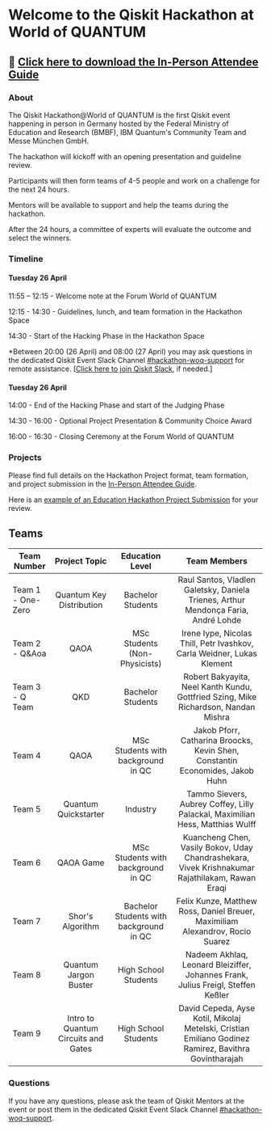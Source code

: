 # Welcome to the Qiskit Hackathon at World of QUANTUM

## 📄  [Click here to download the In-Person Attendee Guide](https://github.com/qiskit-community/Qiskit-Hackathon-at-World-of-QUANTUM/raw/main/Attendee%20Guide%20In-Person.pdf)

### About

The Qiskit Hackathon@World of QUANTUM is the first Qiskit event happening in person in Germany hosted by the Federal Ministry of Education and Research (BMBF), IBM Quantum's Community Team and Messe München GmbH.

The hackathon will kickoff with an opening presentation and guideline review.

Participants will then form teams of 4-5 people and work on a challenge for the next 24 hours.

Mentors will be available to support and help the teams during the hackathon.

After the 24 hours, a committee of experts will evaluate the outcome and select the winners.


### Timeline

#### Tuesday 26 April
11:55 – 12:15 - Welcome note at the Forum World of QUANTUM

12:15 - 14:30 - Guidelines, lunch, and team formation in the Hackathon Space

14:30 - Start of the Hacking Phase in the Hackathon Space

*Between 20:00 (26 April) and 08:00 (27 April) you may ask questions in the dedicated Qiskit Event
Slack Channel [#hackathon-woq-support](https://qiskit.slack.com/archives/C03BJNQ0S15) for remote assistance. [[Click here to join
Qiskit Slack](https://ibm.co/joinqiskitslack), if needed.]

#### Tuesday 26 April
14:00 - End of the Hacking Phase and start of the Judging Phase

14:30 - 16:00 - Optional Project Presentation & Community Choice Award

16:00 - 16:30 - Closing Ceremony at the Forum World of QUANTUM

### Projects

Please find full details on the Hackathon Project format, team formation, and project submission in the [In-Person Attendee Guide](https://github.com/qiskit-community/Qiskit-Hackathon-at-World-of-QUANTUM/blob/main/Attendee%20Guide%20In-Person.pdf). 

Here is an [example of an Education Hackathon Project Submission](https://github.com/TigrisCallidus/Education-Hackathon-Template) for your review.

## Teams

| Team Number       | Project Topic       | Education Level       | Team Members | 
| -----------| :-----------:|:--------------:| :------:|
| Team 1 - One-Zero| Quantum Key Distribution|Bachelor Students| Raul Santos, Vladlen Galetsky, Daniela Trienes, Arthur Mendonça Faria, André Lohde | 
| Team 2 - Q&Aoa| QAOA|MSc Students (Non-Physicists)| Irene Iype, Nicolas Thill, Petr Ivashkov, Carla Weidner, Lukas Klement | 
| Team 3 - Q Team| QKD |Bachelor Students |Robert Bakyayita, Neel Kanth Kundu, Gottfried Szing, Mike Richardson, Nandan Mishra |
| Team 4 | QAOA | MSc Students with background in QC | Jakob Pforr, Catharina Broocks, Kevin Shen, Constantin Economides, Jakob Huhn|
| Team 5 | Quantum Quickstarter | Industry | Tammo Sievers, Aubrey Coffey, Lilly Palackal, Maximilian Hess, Matthias Wulff|
| Team 6 | QAOA Game | MSc Students with background in QC | Kuancheng Chen, Vasily Bokov, Uday Chandrashekara, Vivek Krishnakumar Rajathilakam, Rawan Eraqi|
| Team 7 | Shor's Algorithm | Bachelor Students with background in QC | Felix Kunze, Matthew Ross, Daniel Breuer, Maximiliam Alexandrov, Rocio Suarez|
| Team 8 | Quantum Jargon Buster | High School Students | Nadeem Akhlaq, Leonard Bleiziffer, Johannes Frank, Julius Freigl, Steffen Keßler|
| Team 9 | Intro to Quantum Circuits and Gates | High School Students | David Cepeda, Ayse Kotil, Mikolaj Metelski, Cristian Emiliano Godinez Ramirez, Bavithra Govintharajah|

### Questions

If you have any questions, please ask the team of Qiskit Mentors at the event or post them in the dedicated Qiskit Event
Slack Channel [#hackathon-woq-support](https://qiskit.slack.com/archives/C03BJNQ0S15).




